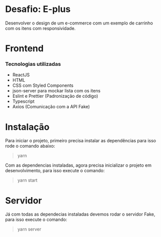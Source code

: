 # Desafio: E-plus

Desenvolver o design de um e-commerce com um exemplo de carrinho com os itens com responsividade.

# Frontend

### Tecnologias utilizadas

- ReactJS
- HTML
- CSS com Styled Components
- json-server para mockar lista com os itens
- Eslint e Prettier (Padronização de código)
- Typescript
- Axios (Comunicação com a API Fake)

# Instalação

Para iniciar o projeto, primeiro precisa instalar as dependências para isso rode o comando abaixo:

> yarn

Com as dependencias instaladas, agora precisa inicializar o projeto em desenvolvimento, para isso execute o comando:

> yarn start

# Servidor

Já com todas as dependecias instaladas devemos rodar o servidor Fake, para isso execute o comando:

> yarn server
